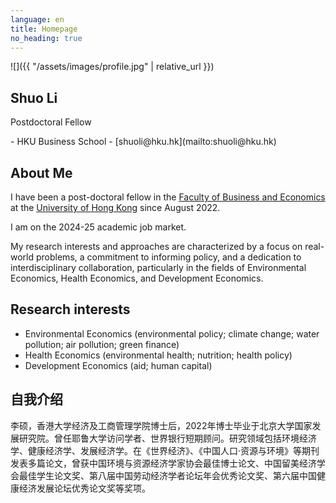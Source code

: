 ```yaml
---
language: en
title: Homepage
no_heading: true
---
```

<div class="row">
<div class="col-md-4" markdown="1">
<div class="site-personal-heading" markdown="1">
![]({{ "/assets/images/profile.jpg" | relative_url }})

## Shuo Li

Postdoctoral Fellow
</div>
<div class="site-personal-info" markdown="1">
- <span class="icon icon-office"></span> HKU Business School
- <span class="icon icon-mail"></span> [shuoli@hku.hk](mailto:shuoli@hku.hk) 
</div>
</div>
<div class="col-md-8" markdown="1">

## About Me

I have been a post-doctoral fellow in the [Faculty of Business and Economics](https://www.hkubs.hku.hk/) at the [University of Hong Kong](https://www.hku.hk/) since August 2022. 

I am on the 2024-25 academic job market.

My research interests and approaches are characterized by a focus on real-world problems, a commitment to informing policy, and a dedication to interdisciplinary collaboration, particularly in the fields of Environmental Economics, Health Economics, and Development Economics.

## Research interests

- Environmental Economics (environmental policy; climate change; water pollution; air pollution; green finance)
- Health Economics (environmental health; nutrition; health policy)
- Development Economics (aid; human capital)

## 自我介绍

李硕，香港大学经济及工商管理学院博士后，2022年博士毕业于北京大学国家发展研究院。曾任耶鲁大学访问学者、世界银行短期顾问。研究领域包括环境经济学、健康经济学、发展经济学。在《世界经济》、《中国人口·资源与环境》等期刊发表多篇论文，曾获中国环境与资源经济学家协会最佳博士论文、中国留美经济学会最佳学生论文奖、第八届中国劳动经济学者论坛年会优秀论文奖、第六届中国健康经济发展论坛优秀论文奖等奖项。
